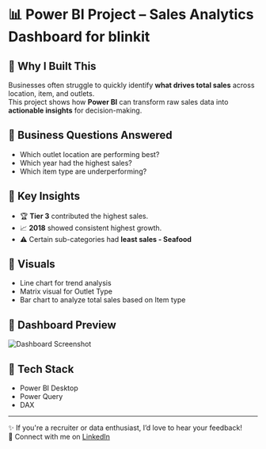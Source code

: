 # 📊 Power BI Project – Sales Analytics Dashboard for blinkit

## 🔹 Why I Built This
Businesses often struggle to quickly identify **what drives total sales** across location, item, and outlets.  
This project shows how **Power BI** can transform raw sales data into **actionable insights** for decision-making.  

## 🔹 Business Questions Answered
- Which outlet location are performing best?  
- Which year had the highest sales?  
- Which item type are underperforming?  

## 🔹 Key Insights
- 🏆 **Tier 3** contributed the highest sales.  
- 📈 **2018** showed consistent highest growth.  
- ⚠️ Certain sub-categories had **least sales - Seafood**

## 🔹 Visuals
- Line chart for trend analysis  
- Matrix visual for Outlet Type
- Bar chart to analyze total sales based on Item type 

## 🔹 Dashboard Preview
![Dashboard Screenshot](./screenshots/dashboard.png)  

## 🔹 Tech Stack
- Power BI Desktop  
- Power Query  
- DAX  

---

✨ If you're a recruiter or data enthusiast, I’d love to hear your feedback!  
🔗 Connect with me on [LinkedIn](https://linkedin.com/in/your-profile)  

